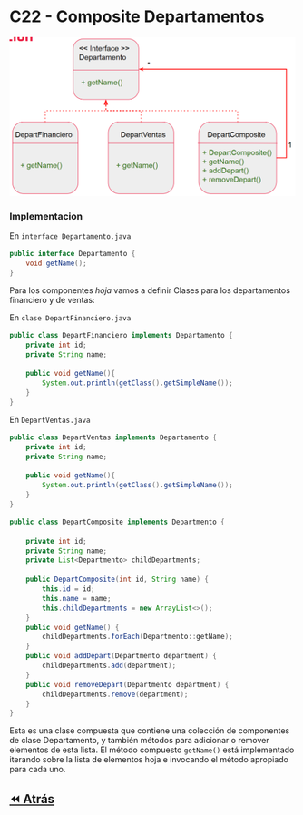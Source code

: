 <link rel="stylesheet" type="text/css" media="all" href="../styles.css" />

# C22 - Composite Departamentos



![img](../img/c22c.png)

### Implementacion

En `interface Departamento.java`

```java
public interface Departamento {
    void getName();
}
```

Para los componentes *hoja* vamos a definir Clases para los departamentos financiero y de ventas:

En `clase DepartFinanciero.java`

```java
public class DepartFinanciero implements Departamento {
    private int id;
    private String name;

    public void getName(){
        System.out.println(getClass().getSimpleName());
    }
}
```

En `DepartVentas.java`

```java
public class DepartVentas implements Departamento {
    private int id;
    private String name;

    public void getName(){
        System.out.println(getClass().getSimpleName());
    }
}
```

```java
public class DepartComposite implements Departmento {

    private int id;
    private String name;
    private List<Departmento> childDepartments;

    public DepartComposite(int id, String name) {
        this.id = id;
        this.name = name;
        this.childDepartments = new ArrayList<>();
    }
    public void getName() {
        childDepartments.forEach(Departmento::getName);
    }
    public void addDepart(Departmento department) {
        childDepartments.add(department);
    }
    public void removeDepart(Departmento department) {
        childDepartments.remove(department);
    }
}
```
Esta es una clase compuesta que contiene una colección de componentes de clase Departamento, y también métodos para adicionar o remover elementos de esta lista.
El método compuesto `getName()` está implementado iterando sobre la lista de elementos hoja e invocando el método apropiado para cada uno.



## [⏪ Atrás](../README.md)